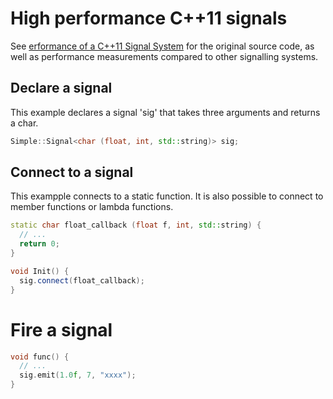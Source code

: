 # High performance C++11 signals
See [erformance of a C++11 Signal System](http://www.testbit.eu/2013/cpp11-signal-system-performance/) for
the original source code, as well as performance measurements compared to other signalling systems.

## Declare a signal
This example declares a signal 'sig' that takes three arguments and returns a char.
```c++
Simple::Signal<char (float, int, std::string)> sig;
```
## Connect to a signal
This exampple connects to a static function.
It is also possible to connect to member functions or lambda functions.
```c++
static char float_callback (float f, int, std::string) {
  // ...
  return 0;
}

void Init() {
  sig.connect(float_callback);
}
```

# Fire a signal
```c++
void func() {
  // ...
  sig.emit(1.0f, 7, "xxxx");
}
```
